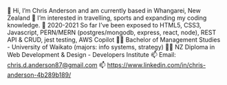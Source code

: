 👋 Hi, I’m Chris Anderson and am currently based in Whangarei, New Zealand
👀 I’m interested in travelling, sports and expanding my coding knowledge.
🌱 2020-2021 So far I’ve been exposed to HTML5, CSS3, Javascript, PERN/MERN (postgres/mongodb,
express, react, node), REST API & CRUD, jest testing, AWS Copilot
👨‍🎓 Bachelor of Management Studies - University of Waikato (majors: info systems, strategy)
👨‍🎓 NZ Diploma in Web Development & Design - Developers Institute
📫 Email: chris.d.anderson87@gmail.com
📫 https://www.linkedin.com/in/chris-anderson-4b289b189/

<!---
bojeans/bojeans is a ✨ special ✨ repository because its `README.md` (this file) appears on your GitHub profile.
You can click the Preview link to take a look at your changes.
--->
